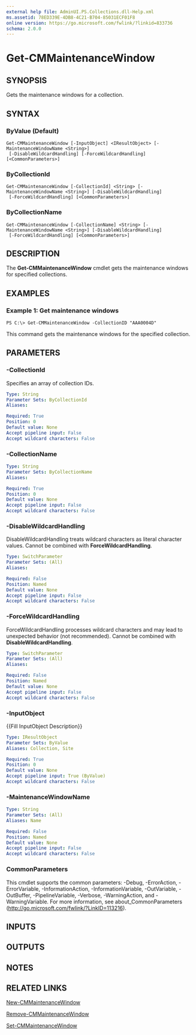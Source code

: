 ```yaml
---
external help file: AdminUI.PS.Collections.dll-Help.xml
ms.assetid: 78ED339E-4DB8-4C21-B704-85031ECF01F8
online version: https://go.microsoft.com/fwlink/?linkid=833736
schema: 2.0.0
---
```


# Get-CMMaintenanceWindow

## SYNOPSIS
Gets the maintenance windows for a collection.

## SYNTAX

### ByValue (Default)
```
Get-CMMaintenanceWindow [-InputObject] <IResultObject> [-MaintenanceWindowName <String>]
 [-DisableWildcardHandling] [-ForceWildcardHandling] [<CommonParameters>]
```

### ByCollectionId
```
Get-CMMaintenanceWindow [-CollectionId] <String> [-MaintenanceWindowName <String>] [-DisableWildcardHandling]
 [-ForceWildcardHandling] [<CommonParameters>]
```

### ByCollectionName
```
Get-CMMaintenanceWindow [-CollectionName] <String> [-MaintenanceWindowName <String>] [-DisableWildcardHandling]
 [-ForceWildcardHandling] [<CommonParameters>]
```

## DESCRIPTION
The **Get-CMMaintenanceWindow** cmdlet gets the maintenance windows for specified collections.

## EXAMPLES

### Example 1: Get maintenance windows
```
PS C:\> Get-CMMaintenanceWindow -CollectionID "AAA0004D"
```

This command gets the maintenance windows for the specified collection.

## PARAMETERS

### -CollectionId
Specifies an array of collection IDs.

```yaml
Type: String
Parameter Sets: ByCollectionId
Aliases: 

Required: True
Position: 0
Default value: None
Accept pipeline input: False
Accept wildcard characters: False
```

### -CollectionName
```yaml
Type: String
Parameter Sets: ByCollectionName
Aliases: 

Required: True
Position: 0
Default value: None
Accept pipeline input: False
Accept wildcard characters: False
```

### -DisableWildcardHandling
DisableWildcardHandling treats wildcard characters as literal character values. Cannot be combined with **ForceWildcardHandling**.

```yaml
Type: SwitchParameter
Parameter Sets: (All)
Aliases: 

Required: False
Position: Named
Default value: None
Accept pipeline input: False
Accept wildcard characters: False
```

### -ForceWildcardHandling
ForceWildcardHandling processes wildcard characters and may lead to unexpected behavior (not recommended). Cannot be combined with **DisableWildcardHandling**.

```yaml
Type: SwitchParameter
Parameter Sets: (All)
Aliases: 

Required: False
Position: Named
Default value: None
Accept pipeline input: False
Accept wildcard characters: False
```

### -InputObject
{{Fill InputObject Description}}

```yaml
Type: IResultObject
Parameter Sets: ByValue
Aliases: Collection, Site

Required: True
Position: 0
Default value: None
Accept pipeline input: True (ByValue)
Accept wildcard characters: False
```

### -MaintenanceWindowName
```yaml
Type: String
Parameter Sets: (All)
Aliases: Name

Required: False
Position: Named
Default value: None
Accept pipeline input: False
Accept wildcard characters: False
```

### CommonParameters
This cmdlet supports the common parameters: -Debug, -ErrorAction, -ErrorVariable, -InformationAction, -InformationVariable, -OutVariable, -OutBuffer, -PipelineVariable, -Verbose, -WarningAction, and -WarningVariable. For more information, see about_CommonParameters (http://go.microsoft.com/fwlink/?LinkID=113216).

## INPUTS

## OUTPUTS

## NOTES

## RELATED LINKS

[New-CMMaintenanceWindow](./New-CMMaintenanceWindow.md)

[Remove-CMMaintenanceWindow](./Remove-CMMaintenanceWindow.md)

[Set-CMMaintenanceWindow](./Set-CMMaintenanceWindow.md)


